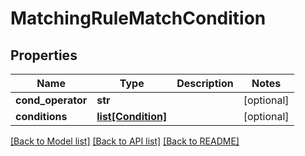 # MatchingRuleMatchCondition

## Properties
Name | Type | Description | Notes
------------ | ------------- | ------------- | -------------
**cond_operator** | **str** |  | [optional] 
**conditions** | [**list[Condition]**](Condition.md) |  | [optional] 

[[Back to Model list]](../README.md#documentation-for-models) [[Back to API list]](../README.md#documentation-for-api-endpoints) [[Back to README]](../README.md)


